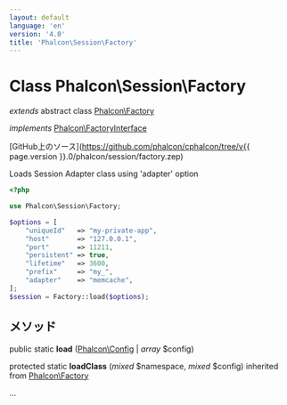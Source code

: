 ```yaml
---
layout: default
language: 'en'
version: '4.0'
title: 'Phalcon\Session\Factory'
---
```


# Class **Phalcon\Session\Factory**

*extends* abstract class [Phalcon\Factory](Phalcon_Factory)

*implements* [Phalcon\FactoryInterface](Phalcon_FactoryInterface)

[GitHub上のソース](https://github.com/phalcon/cphalcon/tree/v{{ page.version }}.0/phalcon/session/factory.zep)

Loads Session Adapter class using 'adapter' option

```php
<?php

use Phalcon\Session\Factory;

$options = [
    "uniqueId"   => "my-private-app",
    "host"       => "127.0.0.1",
    "port"       => 11211,
    "persistent" => true,
    "lifetime"   => 3600,
    "prefix"     => "my_",
    "adapter"    => "memcache",
];
$session = Factory::load($options);

```

## メソッド

public static **load** ([Phalcon\Config](Phalcon_Config) | *array* $config)

protected static **loadClass** (*mixed* $namespace, *mixed* $config) inherited from [Phalcon\Factory](Phalcon_Factory)

...